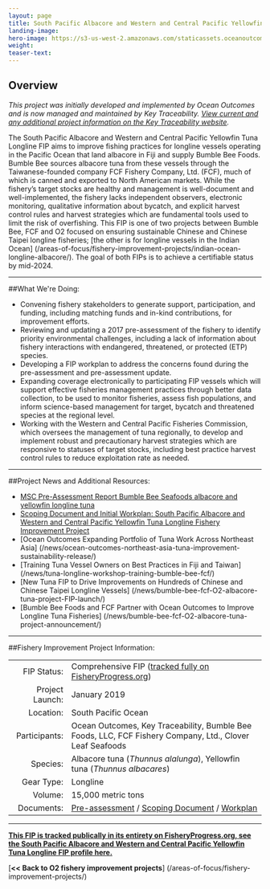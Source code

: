 ```yaml
---
layout: page 
title: South Pacific Albacore and Western and Central Pacific Yellowfin Tuna Longline FIP
landing-image:
hero-image: https://s3-us-west-2.amazonaws.com/staticassets.oceanoutcomes.org/hero+photos/south-pacific-longline-albacore-yellowfin-hero.jpg
weight: 
teaser-text:
---
```

<h2>Overview</h2>

*This project was initially developed and implemented by Ocean Outcomes and is now managed and maintained by Key Traceability. <a href="http://keytraceability.com/" target="_blank">View current and any additional project information on the Key Traceability website</a>.*

The South Pacific Albacore and Western and Central Pacific Yellowfin Tuna Longline FIP aims to improve fishing practices for longline vessels operating in the Pacific Ocean that land albacore in Fiji and supply Bumble Bee Foods. Bumble Bee sources albacore tuna from these vessels through the Taiwanese-founded company FCF Fishery Company, Ltd. (FCF), much of which is canned and exported to North American markets. While the fishery’s target stocks are healthy and management is well-document and well-implemented, the fishery lacks independent observers, electronic monitoring, qualitative information about bycatch, and explicit harvest control rules and harvest strategies which are fundamental tools used to limit the risk of overfishing. This FIP is one of two projects between Bumble Bee, FCF and O2 focused on ensuring sustainable Chinese and Chinese Taipei longline fisheries; [the other is for longline vessels in the Indian Ocean] (/areas-of-focus/fishery-improvement-projects/indian-ocean-longline-albacore/). The goal of both FIPs is to achieve a certifiable status by mid-2024.

---

##What We're Doing:

* Convening fishery stakeholders to generate support, participation, and funding, including matching funds and in-kind contributions, for improvement efforts.
* Reviewing and updating a 2017 pre-assessment of the fishery to identify priority environmental challenges, including a lack of information about fishery interactions with endangered, threatened, or protected (ETP) species.
* Developing a FIP workplan to address the concerns found during the pre-assessment and pre-assessment update.
* Expanding coverage electronically to participating FIP vessels which will support effective fisheries management practices through better data collection, to be used to monitor fisheries, assess fish populations, and inform science-based management for target, bycatch and threatened species at the regional level.
* Working with the Western and Central Pacific Fisheries Commission, which oversees the management of tuna regionally, to develop and implement robust and precautionary harvest strategies which are responsive to statuses of target stocks, including best practice harvest control rules to reduce exploitation rate as needed.

---

##Project News and Additional Resources:

* <a href="https://s3-us-west-2.amazonaws.com/staticassets.oceanoutcomes.org/supporting+documents/Fishery+Project+Resources/WCP+Albacore+and+Yellowfin+Pre-assessment+3167R01B_MASTER_FINAL.pdf" target="_blank">MSC Pre-Assessment Report Bumble Bee Seafoods albacore and yellowfin longline tuna</a>
* <a href="https://s3-us-west-2.amazonaws.com/staticassets.oceanoutcomes.org/supporting+documents/Fishery+Project+Resources/FINAL+BB+WCPO+FIP+Scoping+Document+May19.pdf" target="_blank">Scoping Document and Initial Workplan: South Pacific Albacore and Western and Central Pacific Yellowfin Tuna Longline Fishery Improvement Project</a>
* [Ocean Outcomes Expanding Portfolio of Tuna Work Across Northeast Asia] (/news/ocean-outcomes-northeast-asia-tuna-improvement-sustainability-release/)
* [Training Tuna Vessel Owners on Best Practices in Fiji and Taiwan] (/news/tuna-longline-workshop-training-bumble-bee-fcf/)
* [New Tuna FIP to Drive Improvements on Hundreds of Chinese and Chinese Taipei Longline Vessels] (/news/bumble-bee-fcf-O2-albacore-tuna-project-FIP-launch/)
* [Bumble Bee Foods and FCF Partner with Ocean Outcomes to Improve Longline Tuna Fisheries] (/news/bumble-bee-fcf-O2-albacore-tuna-project-announcement/)

---

##Fishery Improvement Project Information:

|||
| ---: | --- |
| FIP Status: | Comprehensive FIP (<a href="https://fisheryprogress.org/fip-profile/western-and-central-pacific-albacore-and-yellowfin-tuna-longline">tracked fully on FisheryProgress.org</a>) |
| Project Launch: | January 2019 |
| Location: | South Pacific Ocean |
| Participants: | Ocean Outcomes, Key Traceability, Bumble Bee Foods, LLC, FCF Fishery Company, Ltd., Clover Leaf Seafoods |
| Species: | Albacore tuna (*Thunnus alalunga*), Yellowfin tuna (*Thunnus albacares*) |
| Gear Type: | Longline |
| Volume: | 15,000 metric tons |
| Documents: | <a href="https://s3-us-west-2.amazonaws.com/staticassets.oceanoutcomes.org/supporting+documents/Fishery+Project+Resources/WCP+Albacore+and+Yellowfin+Pre-assessment+3167R01B_MASTER_FINAL.pdf" target="_blank">Pre-assessment</a> / <a href="https://s3-us-west-2.amazonaws.com/staticassets.oceanoutcomes.org/supporting+documents/Fishery+Project+Resources/FINAL+BB+WCPO+FIP+Scoping+Document+May19.pdf" target="_blank">Scoping Document</a> / <a href="https://s3-us-west-2.amazonaws.com/staticassets.oceanoutcomes.org/supporting+documents/Fishery+Project+Resources/FINAL+BB+WCPO+FIP+Workplan+May19.pdf" target="_blank">Workplan</a> |

---

<a href="https://fisheryprogress.org/fip-profile/western-and-central-pacific-albacore-and-yellowfin-tuna-longline" target="_blank">**This FIP is tracked publically in its entirety on FisheryProgress.org, see the South Pacific Albacore and Western and Central Pacific Yellowfin Tuna Longline FIP profile here.**</a>

[**<< Back to O2 fishery improvement projects**] (/areas-of-focus/fishery-improvement-projects/)
